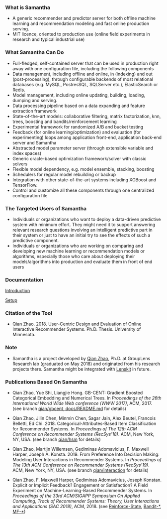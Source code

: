 ### What is Samantha

* A generic recommender and predictor server for both offline machine learning and recommendation modeling and fast online production serving.
* MIT licence, oriented to production use (online field experiments in research and typical industrial use)

### What Samantha Can Do

* Full-fledged, self-contained server that can be used in production right away with one configuration file, including the following components
* Data management, including offline and online, in (indexing) and out (post-processing), through configurable backends of most relational databases (e.g. MySQL, PostresSQL, SQLServer etc.), ElasticSearch or Redis.
* Model management, including online updating, building, loading, dumping and serving.
* Data processing pipeline based on a data expanding and feature extraction framework
* State-of-the-art models: collaborative filtering, matrix factorization, knn, trees, boosting and bandits/reinforcement learning
* Experimental framework for randomized A/B and bucket testing
* Feedback (for online learning/optimization) and evaluation (for experimenting) loops among application front-end, application back-end server and Samantha
* Abstracted model parameter server (through extensible variable and index spaces)
* Generic oracle-based optimization framework/solver with classic solvers
* Flexible model dependency, e.g. model ensemble, stacking, boosting
* Schedulers for regular model rebuilding or backup
* Integration with other state-of-the-art systems including XGBoost and TensorFlow.
* Control and customize all these components through one centralized configuration file

### The Targeted Users of Samantha

* Individuals or organizations who want to deploy a data-driven predictive system with minimum effort. They might need it to support answering relevant research questions involving an intelligent predictive part in their system or just to have an initial try to see the effects of such a predictive component. 
* Individuals or organizations who are working on comparing and developing new machine learning or recommendation models or algorithms, especially those who care about deploying their models/algorithms into production and evaluate them in front of end users

### Documentation

[Introduction](docs/Chapter-1-Introduction.pdf)

[Setup](docs/Chapter-2-Setup.md)

### Citation of the Tool

* Qian Zhao. 2018. User-Centric Design and Evaluation of Online Interactive Recommender Systems. Ph.D. Thesis. University of Minnesota.

### Note

* Samantha is a project developed by <a href="https://qzhao2018.github.io/zhao/">Qian Zhao</a>, Ph.D. at GroupLens Research lab (graduated on May 2018) and originated from his research projects there. Samantha might be integrated with <a href="http://lenskit.org/" target="_blank">Lenskit</a> in future.

### Publications Based On Samantha

* Qian Zhao, Yue Shi, Liangjie Hong. GB-CENT: Gradient Boosted Categorical Embedding and Numerical Trees. In <i>Proceedings of the 26th International World Wide Web conference (WWW 2017)</i>, ACM, 2017. (see branch <a href="https://github.com/grouplens/samantha/blob/qian/gbcent/docs/README.md">qian/gbcent, docs/README.md</a> for details)

* Qian Zhao, Jilin Chen, Minmin Chen, Sagar Jain, Alex Beutel, Francois Belletti, Ed Chi. 2018. Categorical-Attributes-Based Item Classification for Recommender Systems. In <i>Proceedings of The 12th ACM Conference on Recommender Systems (RecSys’18)</i>. ACM, New York, NY, USA. (see branch <a href="https://github.com/grouplens/samantha/tree/qian/hsm/tools/tensorflow/src">qian/hsm</a> for details)

* Qian Zhao, Martijn Willemsen, Gediminas Adomavicius, F. Maxwell Harper, Joseph A. Konsta. 2019. From Preference Into Decision Making: Modeling User Interactions in Recommender Systems. In <i>Proceedings of The 13th ACM Conference on Recommender Systems (RecSys’19)</i>. ACM, New York, NY, USA. (see branch <a href="https://github.com/grouplens/samantha/tree/qian/interaction/tools/tensorflow/src">qian/interaction</a> for details)

* Qian Zhao, F. Maxwell Harper, Gediminas Adomavicius, Joseph Konstan. Explicit or Implicit Feedback? Engagement or Satisfaction? A Field Experiment on Machine-Learning-Based Recommender Systems. In <i>Proceedings of the 33rd ACM/SIGAPP Symposium On Applied Computing, Track of Recommender Systems: Theory, User Interactions and Applications (SAC 2018)</i>, ACM, 2018. (see <a href="https://github.com/grouplens/samantha/tree/master/server/app/org/grouplens/samantha/server/reinforce">Reinforce-State</a>, <a href="https://github.com/grouplens/samantha/blob/master/server/app/org/grouplens/samantha/server/predictor/LinearUCBPredictorConfig.java">Bandit-\*</a>, <a href="https://github.com/grouplens/samantha/blob/master/server/app/org/grouplens/samantha/server/predictor/SVDFeaturePredictorConfig.java">MF-\*</a>)
